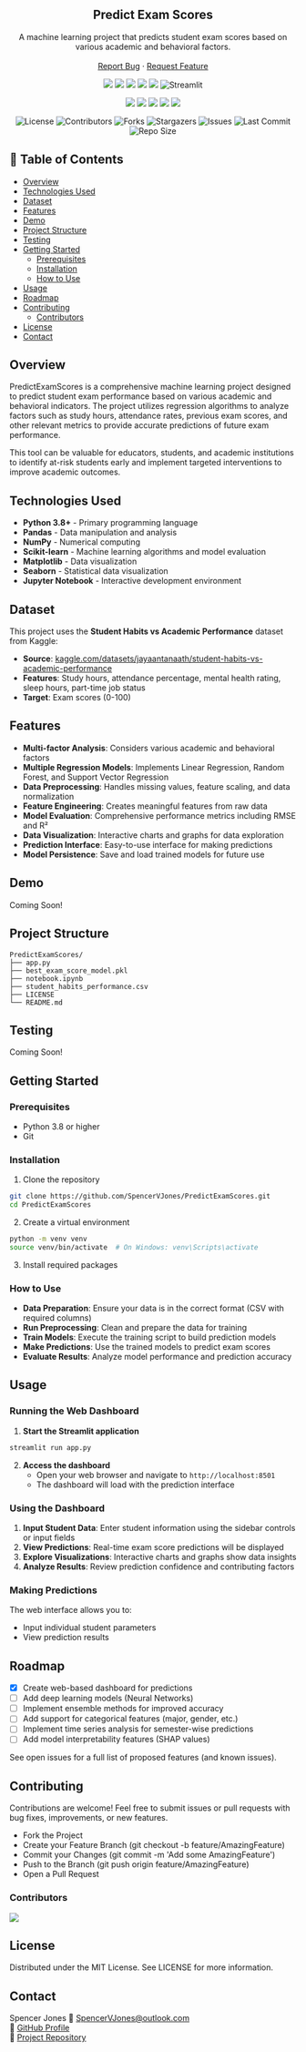 <div align="center">
  <h2 align="center">Predict Exam Scores</h2>
  <p align="center">
A machine learning project that predicts student exam scores based on various academic and behavioral factors.
    <br />
    <br />
    <a href="https://github.com/SpencerVJones/PredictExamScores/issues">Report Bug</a>
    ·
    <a href="https://github.com/SpencerVJones/PredictExamScores/issues">Request Feature</a>
  </p>
</div>


<!-- PROJECT SHIELDS -->
<div align="center">

![](https://img.shields.io/badge/Python-3776AB?style=for-the-badge&logo=python&logoColor=white)
![](https://img.shields.io/badge/Pandas-150458?style=for-the-badge&logo=pandas&logoColor=white)
![](https://img.shields.io/badge/NumPy-013243?style=for-the-badge&logo=numpy&logoColor=white)
![](https://img.shields.io/badge/Scikit--learn-F7931E?style=for-the-badge&logo=scikit-learn&logoColor=white)
![](https://img.shields.io/badge/Jupyter-F37626?style=for-the-badge&logo=jupyter&logoColor=white)
![Streamlit](https://img.shields.io/badge/Streamlit-FF4B4B?style=for-the-badge&logo=streamlit&logoColor=white)


![](https://img.shields.io/badge/Machine%20Learning-%E2%9C%94%EF%B8%8F-green.svg?style=for-the-badge)
![](https://img.shields.io/badge/Regression-Models-blue.svg?style=for-the-badge)
![](https://img.shields.io/badge/Data%20Analysis-%E2%9C%94%EF%B8%8F-orange.svg?style=for-the-badge)
![](https://img.shields.io/badge/Data%20Visualization-%E2%9C%94%EF%B8%8F-blue.svg?style=for-the-badge)
![](https://img.shields.io/badge/Score%20Prediction-%E2%9C%94%EF%B8%8F-red.svg?style=for-the-badge)

![License](https://img.shields.io/github/license/SpencerVJones/PredictExamScores?style=for-the-badge)
![Contributors](https://img.shields.io/github/contributors/SpencerVJones/PredictExamScores?style=for-the-badge)
![Forks](https://img.shields.io/github/forks/SpencerVJones/PredictExamScores?style=for-the-badge)
![Stargazers](https://img.shields.io/github/stars/SpencerVJones/PredictExamScores?style=for-the-badge)
![Issues](https://img.shields.io/github/issues/SpencerVJones/PredictExamScores?style=for-the-badge)
![Last Commit](https://img.shields.io/github/last-commit/SpencerVJones/PredictExamScores?style=for-the-badge)
![Repo Size](https://img.shields.io/github/repo-size/SpencerVJones/PredictExamScores?style=for-the-badge)

</div>


## 📑 Table of Contents
- [Overview](#overview)
- [Technologies Used](#technologies-used)
- [Dataset](#dataset)
- [Features](#features)
- [Demo](#demo)
- [Project Structure](#project-structure)
- [Testing](#testing)
- [Getting Started](#getting-started)
  - [Prerequisites](#prerequisites)
  - [Installation](#installation)
  - [How to Use](#how-to-use)
- [Usage](#usage)
- [Roadmap](#roadmap)
- [Contributing](#contributing)
	- [Contributors](#contributors)
- [License](#license)
- [Contact](#contact)

## Overview
PredictExamScores is a comprehensive machine learning project designed to predict student exam performance based on various academic and behavioral indicators. The project utilizes regression algorithms to analyze factors such as study hours, attendance rates, previous exam scores, and other relevant metrics to provide accurate predictions of future exam performance.

This tool can be valuable for educators, students, and academic institutions to identify at-risk students early and implement targeted interventions to improve academic outcomes.

## Technologies Used
-   **Python 3.8+** - Primary programming language
-   **Pandas** - Data manipulation and analysis
-   **NumPy** - Numerical computing
-   **Scikit-learn** - Machine learning algorithms and model evaluation
-   **Matplotlib** - Data visualization
-   **Seaborn** - Statistical data visualization
-   **Jupyter Notebook** - Interactive development environment

## Dataset
This project uses the **Student Habits vs Academic Performance** dataset from Kaggle:
-   **Source**: [kaggle.com/datasets/jayaantanaath/student-habits-vs-academic-performance](https://kaggle.com/datasets/jayaantanaath/student-habits-vs-academic-performance?resource=download)
-   **Features**: Study hours, attendance percentage, mental health rating, sleep hours, part-time job status
-   **Target**: Exam scores (0-100)

## Features
-   **Multi-factor Analysis**: Considers various academic and behavioral factors
-   **Multiple Regression Models**: Implements Linear Regression, Random Forest, and Support Vector Regression
-   **Data Preprocessing**: Handles missing values, feature scaling, and data normalization
-   **Feature Engineering**: Creates meaningful features from raw data
-   **Model Evaluation**: Comprehensive performance metrics including RMSE and R²
-   **Data Visualization**: Interactive charts and graphs for data exploration
-   **Prediction Interface**: Easy-to-use interface for making predictions
-   **Model Persistence**: Save and load trained models for future use

## Demo
Coming Soon!

## Project Structure
```
PredictExamScores/ 
├── app.py  
├── best_exam_score_model.pkl   
├── notebook.ipynb 
├── student_habits_performance.csv 
├── LICENSE 
└── README.md 
```

## Testing
Coming Soon!

## Getting Started

### Prerequisites
-   Python 3.8 or higher
-   Git
### Installation
1.  Clone the repository
```bash
git clone https://github.com/SpencerVJones/PredictExamScores.git
cd PredictExamScores
```
2.  Create a virtual environment
```bash
python -m venv venv
source venv/bin/activate  # On Windows: venv\Scripts\activate
```
3.  Install required packages
   
###  How to Use
 -   **Data Preparation**: Ensure your data is in the correct format (CSV with required columns)
-   **Run Preprocessing**: Clean and prepare the data for training
-   **Train Models**: Execute the training script to build prediction models
-   **Make Predictions**: Use the trained models to predict exam scores
-   **Evaluate Results**: Analyze model performance and prediction accuracy
 
## Usage
### Running the Web Dashboard
1.  **Start the Streamlit application**
```bash
streamlit run app.py
```
2.  **Access the dashboard**
    -   Open your web browser and navigate to `http://localhost:8501`
    -   The dashboard will load with the prediction interface
### Using the Dashboard
1.  **Input Student Data**: Enter student information using the sidebar controls or input fields
2.  **View Predictions**: Real-time exam score predictions will be displayed
3.  **Explore Visualizations**: Interactive charts and graphs show data insights
4.  **Analyze Results**: Review prediction confidence and contributing factors
### Making Predictions
The web interface allows you to:
-   Input individual student parameters
-   View prediction results

## Roadmap
- [x] Create web-based dashboard for predictions
- [ ] Add deep learning models (Neural Networks)
- [ ] Implement ensemble methods for improved accuracy
- [ ] Add support for categorical features (major, gender, etc.)
- [ ] Implement time series analysis for semester-wise predictions
- [ ] Add model interpretability features (SHAP values)   

See open issues for a full list of proposed features (and known issues).
 
 
## Contributing
Contributions are welcome! Feel free to submit issues or pull requests with bug fixes, improvements, or new features.
- Fork the Project
- Create your Feature Branch (git checkout -b feature/AmazingFeature)
- Commit your Changes (git commit -m 'Add some AmazingFeature')
- Push to the Branch (git push origin feature/AmazingFeature)
- Open a Pull Request

### Contributors
<a href="https://github.com/SpencerVJones/PredictExamScores/graphs/contributors">
  <img src="https://contrib.rocks/image?repo=SpencerVJones/PredictExamScores"/>
</a>

## License
Distributed under the MIT License. See LICENSE for more information.

## Contact
Spencer Jones
📧 [SpencerVJones@outlook.com](mailto:SpencerVJones@outlook.com)  
🔗 [GitHub Profile](https://github.com/SpencerVJones)  
🔗 [Project Repository](https://github.com/SpencerVJones/PredictExamScores)
